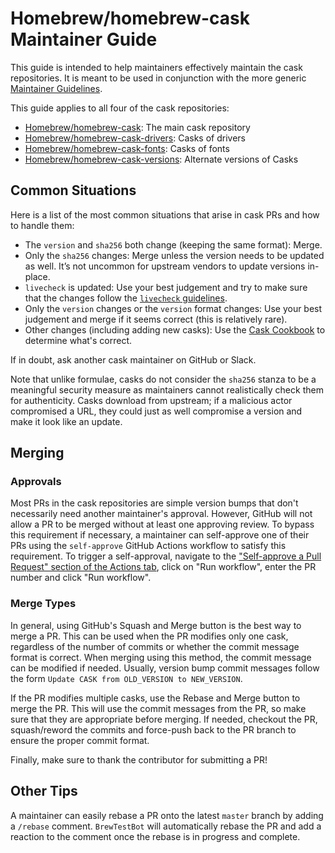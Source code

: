 # Homebrew/homebrew-cask Maintainer Guide

This guide is intended to help maintainers effectively maintain the cask repositories.
It is meant to be used in conjunction with the more generic [Maintainer Guidelines](Maintainer-Guidelines.md).

This guide applies to all four of the cask repositories:

- [Homebrew/homebrew-cask](https://github.com/Homebrew/homebrew-cask): The main cask repository
- [Homebrew/homebrew-cask-drivers](https://github.com/Homebrew/homebrew-cask-drivers): Casks of drivers
- [Homebrew/homebrew-cask-fonts](https://github.com/Homebrew/homebrew-cask-fonts): Casks of fonts
- [Homebrew/homebrew-cask-versions](https://github.com/Homebrew/homebrew-cask-versions): Alternate versions of Casks

## Common Situations

Here is a list of the most common situations that arise in cask PRs and how to handle them:

- The `version` and `sha256` both change (keeping the same format): Merge.
- Only the `sha256` changes: Merge unless the version needs to be updated as well.
  It’s not uncommon for upstream vendors to update versions in-place.
- `livecheck` is updated: Use your best judgement and try to make sure that the changes
  follow the [`livecheck` guidelines](Brew-Livecheck.md).
- Only the `version` changes or the `version` format changes: Use your best judgement and
  merge if it seems correct (this is relatively rare).
- Other changes (including adding new casks): Use the [Cask Cookbook](Cask-Cookbook.md) to determine what's correct.

If in doubt, ask another cask maintainer on GitHub or Slack.

Note that unlike formulae, casks do not consider the `sha256` stanza to be a meaningful security measure
as maintainers cannot realistically check them for authenticity. Casks download from upstream; if a malicious
actor compromised a URL, they could just as well compromise a version and make it look like an update.

## Merging

### Approvals

Most PRs in the cask repositories are simple version bumps that don't necessarily need
another maintainer's approval. However, GitHub will not allow a PR to be merged without
at least one approving review. To bypass this requirement if necessary, a maintainer
can self-approve one of their PRs using the `self-approve` GitHub Actions workflow to
satisfy this requirement. To trigger a self-approval, navigate to the
["Self-approve a Pull Request" section of the Actions tab](https://github.com/Homebrew/homebrew-cask/actions/workflows/self-approve.yml),
click on "Run workflow", enter the PR number and click "Run workflow".

### Merge Types

In general, using GitHub's Squash and Merge button is the best way to merge a PR. This can be used when
the PR modifies only one cask, regardless of the number of commits or whether the commit message
format is correct. When merging using this method, the commit message can be modified if needed.
Usually, version bump commit messages follow the form `Update CASK from OLD_VERSION to NEW_VERSION`.

If the PR modifies multiple casks, use the Rebase and Merge button to merge the PR. This will use the
commit messages from the PR, so make sure that they are appropriate before merging. If needed,
checkout the PR, squash/reword the commits and force-push back to the PR branch to ensure the proper commit format.

Finally, make sure to thank the contributor for submitting a PR!

## Other Tips

A maintainer can easily rebase a PR onto the latest `master` branch by adding a `/rebase` comment.
`BrewTestBot` will automatically rebase the PR and add a reaction to
the comment once the rebase is in progress and complete.
